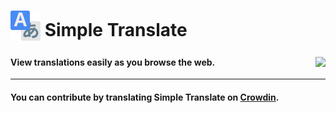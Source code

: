 # <sub><img src="src/icons/48.png"></sub> Simple Translate

#### View translations easily as you browse the web. [<img align="right" src="https://addons.cdn.mozilla.net/static/img/addons-buttons/AMO-button_2.png">](https://addons.mozilla.org/firefox/addon/simple-translate/)

---

#### You can contribute by translating Simple Translate on [Crowdin](https://crowdin.com/project/simple-translate).
